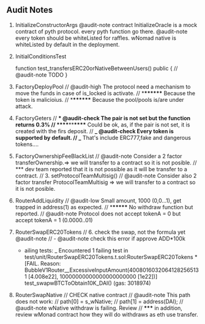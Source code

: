 ## Audit Notes

1. InitializeConstructorArgs
   @audit-note contract InitializeOracle is a mock contract of pyth protocol.
   every pyth function go there.
   @audit-note every token should be whiteListed for raffles.
   wNomad native is whiteListed by default in the deployment.

2. InitialConditionsTest

   function test_transfersERC20orNativeBetweenUsers() public {
   // @audit-note TODO
   }

3. FactoryDeployPool
   // @audit-high The protocol need a mechanism to move the funds in case of is_locked is activate.
   // \***\*\*\*\*\*\*** Because the token is malicioius.
   // \***\*\*\*\*\*\*** Because the pool/pools is/are under attack.

4. FactoryGeters
   // **\* @audit-check The pair is not set but the function returns 0.3%
   // \*\*\*\***\*\***\*\*\*\*** Could be ok, as, if the pair is not set, it is created with the firs deposit.
   // **_ @audit-check Every token is supported by default.
   // _** That's include ERC777,fake and dangerous tokens....

5. FactoryOwnershipFeeBlackList
   // @audit-note Consider a 2 factor transferOwnership.=> we will transfer to a contract so it is not posible.
   // \*\*\* dev team reported that it is not possible as it will be transfer to a contract.
   // 3. setProtocolTeamMultisig()
   // @audit-note Consider also 2 factor transfer ProtocolTeamMultisig => we will transfer to a contract so it is not posible.

6. RouterAddLiquidity
   // @audit-low Small amount, 1000 (0,0...1), get trapped in address(1) as expected.
   // \***\*\*\*\*\*** No withdraw function but reported.
   // @audit-note Protocol does not accept tokenA = 0 but accept tokenA = 1 (0.0000..01)

7. RouterSwapERC20Tokens
   // 6. check the swap, not the formula yet @audit-note
   // - @audit-note check this error if approve ADD\*100k

   - ailing tests:
     \_ Encountered 1 failing test in test/unit/RouterSwapERC20Tokens.t.sol:RouterSwapERC20Tokens \* [FAIL. Reason: BubbleV1Router\_\_ExcessiveInputAmount(40080160320641282565131 [4.008e22], 10000000000000000000000 [1e22])] test_swapwBTCToObtain10K_DAI() (gas: 3018974)

8. RouterSwapNative
   // CHECK native contract
   // @audit-note This path does not work:
   // path[0] = s_wNative;
   // path[1] = address(DAI);
   // @audit-note wNative withdraw is failing. Review
   // ****\*\*\***** in addition, review wMonad contract how they will do withdraws as eth use transfer.
